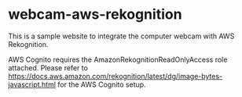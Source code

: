# webcam-aws-rekognition
This is a sample website to integrate the computer webcam with AWS Rekognition.

AWS Cognito requires the AmazonRekognitionReadOnlyAccess role attached. Please refer to https://docs.aws.amazon.com/rekognition/latest/dg/image-bytes-javascript.html for the AWS Cognito setup.
